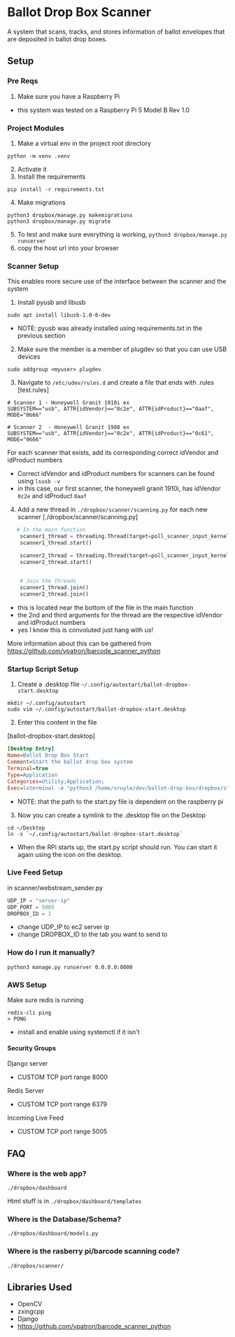 # Ballot Drop Box Scanner
A system that scans, tracks, and stores information of ballot envelopes that are deposited in ballot drop boxes.  

## Setup 

### Pre Reqs
1) Make sure you have a Raspberry Pi 
- this system was tested on a Raspberry Pi 5 Model B Rev 1.0 

### Project Modules
1) Make a virtual env in the project root directory 
```
python -m venv .venv 
```
2) Activate it 
3) Install the requirements  

```
pip install -r requirements.txt 
```

4) Make migrations 
```
python3 dropbox/manage.py makemigrations 
python3 dropbox/manage.py migrate  
```
5) To test and make sure everything is working,  `python3 dropbox/manage.py runserver`
6) copy the host url into your browser 

### Scanner Setup 
This enables more secure use of the interface between the scanner and the system 

1) Install pyusb  and libusb 
```
sudo apt install libusb-1.0-0-dev
```
- NOTE: pyusb was already installed using requirements.txt in the previous section 

2) Make sure the member is a member of plugdev so that you can use USB devices
```
sudo addgroup <myuser> plugdev
```

3) Navigate to `/etc/udev/rules.d` and create a file that ends with .rules
[test.rules]
```
# Scanner 1 - Honeywell Granit 1910i ex 
SUBSYSTEM=="usb", ATTR{idVendor}=="0c2e", ATTR{idProduct}=="0aaf", MODE="0666"

# Scanner 2  - Honeywell Granit 1980 ex
SUBSYSTEM=="usb", ATTR{idVendor}=="0c2e", ATTR{idProduct}=="0c61", MODE="0666"
```
For each scanner that exists, add its corresponding correct idVendor and idProduct numbers 
- Correct idVendor and idProduct numbers for scanners can be found using `lsusb -v`
- in this case, our first scanner, the honeywell granit 1910i, has idVendor `0c2e` and idProduct `0aaf`

4) Add a new thread in `./dropbox/scanner/scanning.py` for each new scanner 
[./dropbox/scanner/scanning.py]
```python
   # In the main function 
    scanner1_thread = threading.Thread(target=poll_scanner_input_kernel_detached,  daemon=True, args=(0x0c2e, 0x0aaf,)) 
    scanner1_thread.start()

    scanner2_thread = threading.Thread(target=poll_scanner_input_kernel_detached,  daemon=True, args=(0x0c2e, 0x0c61,)) 
    scanner2_thread.start()

	
    # Join the threads 
    scanner1_thread.join()
    scanner2_thread.join()
```
- this is located near the bottom of the file in the main function 
- the 2nd and third arguments for the thread are the respective idVendor and idProduct numbers 
- yes I know this is convoluted just hang with us!

More information about this can be gathered from https://github.com/vpatron/barcode_scanner_python 

### Startup Script Setup
1) Create a .desktop file `~/.config/autostart/ballot-dropbox-start.desktop` 

```
mkdir ~/.config/autostart
sudo vim ~/.config/autostart/ballot-dropbox-start.desktop
```

2) Enter this content in the file 

[ballot-dropbox-start.desktop]
```ini
[Desktop Entry]
Name=Ballot Drop Box Start
Comment=Start the ballot drop box system
Terminal=true
Type=Application
Categories=Utility;Application;
Exec=lxterminal -e "python3 /home/xruyle/dev/ballot-drop-box/dropbox/start.py"
```
- NOTE: that the path to the start.py file is dependent on the raspberry pi 

3) Now you can create a symlink to the .desktop file on the Desktop 
```
cd ~/Desktop
ln -s `~/.config/autostart/ballot-dropbox-start.desktop`
```
- When the RPi starts up, the start.py script should run. You can start it again using the icon on the desktop.  

### Live Feed Setup 
in scanner/webstream_sender.py 
```python
UDP_IP = "server-ip"  
UDP_PORT = 5005
DROPBOX_ID = 1 
```
- change UDP_IP to ec2 server ip  
- change DROPBOX_ID to the tab you want to send to 

### How do I run it manually? 
```
python3 manage.py runserver 0.0.0.0:8000
```

### AWS Setup 

Make sure redis is running 
```
redis-cli ping 
> PONG 
```
- install and enable using systemctl if it isn't 

#### Security Groups 
Django server 
- CUSTOM TCP port range 8000

Redis Server 
- CUSTOM TCP port range 6379

Incoming Live Feed
- CUSTOM TCP port range 5005 

## FAQ 
### Where is the web app?
`./dropbox/dashboard`

Html stuff is in `./dropbox/dashboard/templates`

### Where is the Database/Schema?
`./dropbox/dashboard/models.py`

### Where is the rasberry pi/barcode scanning code?
`./dropbox/scanner/`


## Libraries Used 
- OpenCV 
- zxingcpp 
- Django 
- https://github.com/vpatron/barcode_scanner_python




